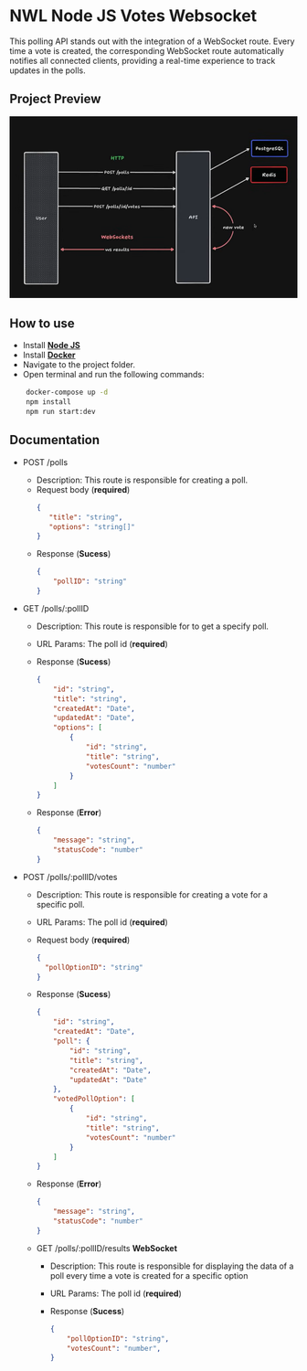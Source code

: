 # NWL Node JS Votes Websocket

This polling API stands out with the integration of a WebSocket route. Every time a vote is created, the corresponding WebSocket route automatically notifies all connected clients, providing a real-time experience to track updates in the polls.


## Project Preview

<img src="./project-preview.png" alt="Project Preview">


## How to use

- Install [**Node JS**](https://nodejs.org/en)
- Install [**Docker**](https://www.docker.com/)
- Navigate to the project folder.
- Open terminal and run the following commands:

```bash
    docker-compose up -d
    npm install
    npm run start:dev
```

## Documentation

- POST /polls
    - Description: This route is responsible for creating a poll.
    - Request body (**required**)
         ```json
        {
            "title": "string",
            "options": "string[]"
        }
        ```
    - Response (**Sucess**)
        ```json
        {
            "pollID": "string"
        }
        ```

- GET /polls/:pollID
     - Description: This route is responsible for to get a specify poll.

    - URL Params: The poll id (**required**)

    - Response (**Sucess**)
        ```json
        {
            "id": "string",
            "title": "string",
            "createdAt": "Date",
            "updatedAt": "Date",
            "options": [
                {
                    "id": "string",
                    "title": "string",
                    "votesCount": "number"
                }
            ]
        }
        ```
     - Response (**Error**)
        ```json
        {
            "message": "string",
            "statusCode": "number"
        }
        ```
    
    
    
- POST /polls/:pollID/votes
    - Description: This route is responsible for creating a vote for a specific poll.
    - URL Params: The poll id (**required**)

    - Request body (**required**)
         ```json
        {
           "pollOptionID": "string"
        }
        ```
    - Response (**Sucess**)
        ```json
        {
            "id": "string",
            "createdAt": "Date",
            "poll": {
                "id": "string",
                "title": "string",
                "createdAt": "Date",
                "updatedAt": "Date"
            },
            "votedPollOption": [
                {
                    "id": "string",
                    "title": "string",
                    "votesCount": "number"
                }
            ]
        }
        ```
     - Response (**Error**)
        ```json
        {
            "message": "string",
            "statusCode": "number"
        }
        ```
    - GET /polls/:pollID/results **WebSocket**
        - Description: This route is responsible for displaying the data of a poll every time a vote is created for a specific option

        - URL Params: The poll id (**required**)

         - Response (**Sucess**)
            ```json
            {
                "pollOptionID": "string",
                "votesCount": "number",
            }
            ```
    